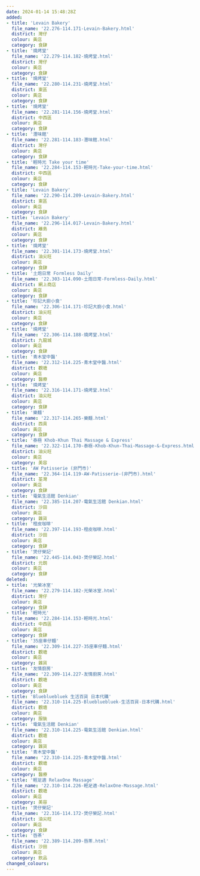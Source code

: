 ```yaml
---
date: 2024-01-14 15:48:28Z
added:
- title: 'Levain Bakery'
  file_name: '22.276-114.171-Levain-Bakery.html'
  district: 灣仔
  colour: 黃店
  category: 食肆
- title: '燒烤堂'
  file_name: '22.279-114.182-燒烤堂.html'
  district: 灣仔
  colour: 黃店
  category: 食肆
- title: '燒烤堂'
  file_name: '22.280-114.231-燒烤堂.html'
  district: 東區
  colour: 黃店
  category: 食肆
- title: '燒烤堂'
  file_name: '22.281-114.156-燒烤堂.html'
  district: 中西區
  colour: 黃店
  category: 食肆
- title: '灃味館'
  file_name: '22.281-114.183-灃味館.html'
  district: 灣仔
  colour: 黃店
  category: 食肆
- title: '輕時光 Take your time'
  file_name: '22.284-114.153-輕時光-Take-your-time.html'
  district: 中西區
  colour: 黃店
  category: 食肆
- title: 'Levain Bakery'
  file_name: '22.290-114.209-Levain-Bakery.html'
  district: 東區
  colour: 黃店
  category: 食肆
- title: 'Levain Bakery'
  file_name: '22.296-114.017-Levain-Bakery.html'
  district: 離島
  colour: 黃店
  category: 食肆
- title: '燒烤堂'
  file_name: '22.301-114.173-燒烤堂.html'
  district: 油尖旺
  colour: 黃店
  category: 食肆
- title: '土炮日常 Formless Daily'
  file_name: '22.303-114.090-土炮日常-Formless-Daily.html'
  district: 網上商店
  colour: 黃店
  category: 食肆
- title: '珍記大廚小食'
  file_name: '22.306-114.171-珍記大廚小食.html'
  district: 油尖旺
  colour: 黃店
  category: 食肆
- title: '燒烤堂'
  file_name: '22.306-114.188-燒烤堂.html'
  district: 九龍城
  colour: 黃店
  category: 食肆
- title: '青木堂中醫'
  file_name: '22.312-114.225-青木堂中醫.html'
  district: 觀塘
  colour: 黃店
  category: 醫療
- title: '燒烤堂'
  file_name: '22.316-114.171-燒烤堂.html'
  district: 油尖旺
  colour: 黃店
  category: 食肆
- title: '樂麵'
  file_name: '22.317-114.265-樂麵.html'
  district: 西貢
  colour: 黃店
  category: 食肆
- title: '泰極 Khob-Khun Thai Massage & Express'
  file_name: '22.322-114.170-泰極-Khob-Khun-Thai-Massage-&-Express.html'
  district: 油尖旺
  colour: 黃店
  category: 美容
- title: 'AW Patisserie (非門市)'
  file_name: '22.364-114.119-AW-Patisserie-(非門市).html'
  district: 荃灣
  colour: 黃店
  category: 食肆
- title: '電氣生活館 Denkian'
  file_name: '22.385-114.207-電氣生活館 Denkian.html'
  district: 沙田
  colour: 黃店
  category: 雜貨
- title: '橙皮咖啡'
  file_name: '22.397-114.193-橙皮咖啡.html'
  district: 沙田
  colour: 黃店
  category: 食肆
- title: '煲仔榮記'
  file_name: '22.445-114.043-煲仔榮記.html'
  district: 元朗
  colour: 黃店
  category: 食肆
deleted:
- title: '光榮冰室'
  file_name: '22.279-114.182-光榮冰室.html'
  district: 灣仔
  colour: 黃店
  category: 食肆
- title: '輕時光'
  file_name: '22.284-114.153-輕時光.html'
  district: 中西區
  colour: 黃店
  category: 食肆
- title: '35座車仔麵'
  file_name: '22.309-114.227-35座車仔麵.html'
  district: 觀塘
  colour: 黃店
  category: 雜貨
- title: '友情廚房'
  file_name: '22.309-114.227-友情廚房.html'
  district: 觀塘
  colour: 黃店
  category: 食肆
- title: 'Bluebluebluek 生活百貨 日本代購'
  file_name: '22.310-114.225-Bluebluebluek-生活百貨-日本代購.html'
  district: 觀塘
  colour: 黃店
  category: 服裝
- title: '電氣生活館 Denkian'
  file_name: '22.310-114.225-電氣生活館 Denkian.html'
  district: 觀塘
  colour: 黃店
  category: 雜貨
- title: '青木堂中醫'
  file_name: '22.310-114.225-青木堂中醫.html'
  district: 觀塘
  colour: 黃店
  category: 醫療
- title: '輕足適 RelaxOne Massage'
  file_name: '22.310-114.226-輕足適-RelaxOne-Massage.html'
  district: 觀塘
  colour: 黃店
  category: 美容
- title: '煲仔榮記'
  file_name: '22.316-114.172-煲仔榮記.html'
  district: 油尖旺
  colour: 黃店
  category: 食肆
- title: '唇茶'
  file_name: '22.389-114.209-唇茶.html'
  district: 沙田
  colour: 黃店
  category: 飲品
changed_colours:
---
```

